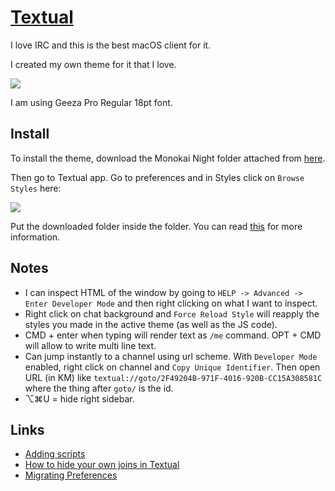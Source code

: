 # [Textual](https://www.codeux.com/textual/)

I love IRC and this is the best macOS client for it.

I created my own theme for it that I love.

![](https://i.imgur.com/C9lEXB6.jpg)

I am using Geeza Pro Regular 18pt font.

## Install

To install the theme, download the Monokai Night folder attached from [here](https://www.dropbox.com/sh/mxh1ybdr9x7cfza/AAD6Y--qv3j2yddTY6UJLPyva?dl=1).

Then go to Textual app. Go to preferences and in Styles click on `Browse Styles` here:

![](https://i.imgur.com/q5m1cGa.png)

Put the downloaded folder inside the folder. You can read [this](https://help.codeux.com/textual/Styles.kb) for more information.

## Notes

- I can inspect HTML of the window by going to `HELP -> Advanced -> Enter Developer Mode` and then right clicking on what I want to inspect.
- Right click on chat background and `Force Reload Style` will reapply the styles you made in the active theme (as well as the JS code).
- CMD + enter when typing will render text as `/me` command. OPT + CMD will allow to write multi line text.
- Can jump instantly to a channel using url scheme. With `Developer Mode` enabled, right click on channel and `Copy Unique Identifier`. Then open URL (in KM) like `textual://goto/2F49204B-971F-4016-920B-CC15A308581C` where the thing after `goto/` is the id.
- ⌥⌘U = hide right sidebar.

## Links

- [Adding scripts](https://help.codeux.com/textual/Writing-Scripts.kb)
- [How to hide your own joins in Textual](https://blog.jay2k1.com/2016/11/12/how-to-hide-your-own-joins-in-textual/)
- [Migrating Preferences](https://help.codeux.com/textual/Migrating-Preferences.kb)
